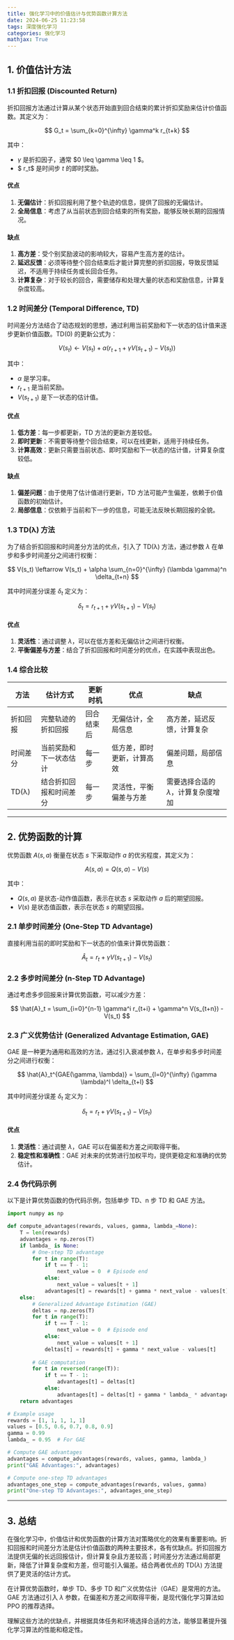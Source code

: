 ```yaml
---
title: 强化学习中的价值估计与优势函数计算方法
date: 2024-06-25 11:23:58
tags: 深度强化学习
categories: 强化学习
mathjax: True
---
```



## 1. 价值估计方法

### 1.1 折扣回报 (Discounted Return)

折扣回报方法通过计算从某个状态开始直到回合结束的累计折扣奖励来估计价值函数。其定义为：

$$ G_t = \sum_{k=0}^{\infty} \gamma^k r_{t+k} $$

其中：
- $\gamma$ 是折扣因子，通常 $0 \leq \gamma \leq 1 $。
- $ r_t$ 是时间步 $t$ 的即时奖励。

#### 优点

1. **无偏估计**：折扣回报利用了整个轨迹的信息，提供了回报的无偏估计。
2. **全局信息**：考虑了从当前状态到回合结束的所有奖励，能够反映长期的回报情况。

#### 缺点

1. **高方差**：受个别奖励波动的影响较大，容易产生高方差的估计。
2. **延迟反馈**：必须等待整个回合结束后才能计算完整的折扣回报，导致反馈延迟，不适用于持续任务或长回合任务。
3. **计算复杂**：对于较长的回合，需要储存和处理大量的状态和奖励信息，计算复杂度较高。

### 1.2 时间差分 (Temporal Difference, TD)

时间差分方法结合了动态规划的思想，通过利用当前奖励和下一状态的估计值来逐步更新价值函数。TD(0) 的更新公式为：

$$ V(s_t) \leftarrow V(s_t) + \alpha \left( r_{t+1} + \gamma V(s_{t+1}) - V(s_t) \right) $$

其中：
- $\alpha$ 是学习率。
- $r_{t+1}$ 是当前奖励。
- $V(s_{t+1})$ 是下一状态的估计值。

#### 优点

1. **低方差**：每一步都更新，TD 方法的更新方差较低。
2. **即时更新**：不需要等待整个回合结束，可以在线更新，适用于持续任务。
3. **计算高效**：更新只需要当前状态、即时奖励和下一状态的估计值，计算复杂度较低。

#### 缺点

1. **偏差问题**：由于使用了估计值进行更新，TD 方法可能产生偏差，依赖于价值函数的初始估计。
2. **局部信息**：仅依赖于当前和下一步的信息，可能无法反映长期回报的全貌。

### 1.3 TD(λ) 方法

为了结合折扣回报和时间差分方法的优点，引入了 TD(λ) 方法，通过参数 $\lambda$ 在单步和多步时间差分之间进行权衡：

$$ V(s_t) \leftarrow V(s_t) + \alpha \sum_{n=0}^{\infty} (\lambda \gamma)^n \delta_{t+n} $$

其中时间差分误差 $\delta_t$ 定义为：

$$ \delta_t = r_{t+1} + \gamma V(s_{t+1}) - V(s_t) $$

#### 优点

1. **灵活性**：通过调整 $\lambda$，可以在低方差和无偏估计之间进行权衡。
2. **平衡偏差与方差**：结合了折扣回报和时间差分的优点，在实践中表现出色。

### 1.4 综合比较

| 方法           | 估计方式                  | 更新时机           | 优点                         | 缺点                          |
| -------------- | ------------------------- | ------------------ | ---------------------------- | ----------------------------- |
| 折扣回报       | 完整轨迹的折扣回报       | 回合结束后         | 无偏估计，全局信息           | 高方差，延迟反馈，计算复杂    |
| 时间差分       | 当前奖励和下一状态估计   | 每一步             | 低方差，即时更新，计算高效   | 偏差问题，局部信息            |
| TD(λ)         | 结合折扣回报和时间差分    | 每一步             | 灵活性，平衡偏差与方差       | 需要选择合适的 $\lambda$，计算复杂度增加 |

---

## 2. 优势函数的计算

优势函数 $A(s, a)$ 衡量在状态 $s$ 下采取动作 $a$ 的优劣程度，其定义为：

$$ A(s, a) = Q(s, a) - V(s) $$

其中：
- $Q(s, a)$ 是状态-动作值函数，表示在状态 $s$ 采取动作 $a$ 后的期望回报。
- $V(s)$ 是状态值函数，表示在状态 $s$ 的期望回报。

### 2.1 单步时间差分 (One-Step TD Advantage)

直接利用当前的即时奖励和下一状态的价值来计算优势函数：

$$ \hat{A}_t = r_t + \gamma V(s_{t+1}) - V(s_t) $$

### 2.2 多步时间差分 (n-Step TD Advantage)

通过考虑多步回报来计算优势函数，可以减少方差：

$$ \hat{A}_t = \sum_{i=0}^{n-1} \gamma^i r_{t+i} + \gamma^n V(s_{t+n}) - V(s_t) $$

### 2.3 广义优势估计 (Generalized Advantage Estimation, GAE)

GAE 是一种更为通用和高效的方法，通过引入衰减参数 $\lambda$，在单步和多步时间差分之间进行权衡：

$$ \hat{A}_t^{GAE(\gamma, \lambda)} = \sum_{l=0}^{\infty} (\gamma \lambda)^l \delta_{t+l} $$

其中时间差分误差 $\delta_t$ 定义为：

$$ \delta_t = r_t + \gamma V(s_{t+1}) - V(s_t) $$

#### 优点

1. **灵活性**：通过调整 $\lambda$，GAE 可以在偏差和方差之间取得平衡。
2. **稳定性和准确性**：GAE 对未来的优势进行加权平均，提供更稳定和准确的优势估计。

### 2.4 伪代码示例

以下是计算优势函数的伪代码示例，包括单步 TD、n 步 TD 和 GAE 方法。

```python
import numpy as np

def compute_advantages(rewards, values, gamma, lambda_=None):
    T = len(rewards)
    advantages = np.zeros(T)
    if lambda_ is None:
        # One-step TD advantage
        for t in range(T):
            if t == T - 1:
                next_value = 0  # Episode end
            else:
                next_value = values[t + 1]
            advantages[t] = rewards[t] + gamma * next_value - values[t]
    else:
        # Generalized Advantage Estimation (GAE)
        deltas = np.zeros(T)
        for t in range(T):
            if t == T - 1:
                next_value = 0  # Episode end
            else:
                next_value = values[t + 1]
            deltas[t] = rewards[t] + gamma * next_value - values[t]
        
        # GAE computation
        for t in reversed(range(T)):
            if t == T - 1:
                advantages[t] = deltas[t]
            else:
                advantages[t] = deltas[t] + gamma * lambda_ * advantages[t + 1]
    return advantages

# Example usage
rewards = [1, 1, 1, 1, 1]
values = [0.5, 0.6, 0.7, 0.8, 0.9]
gamma = 0.99
lambda_ = 0.95  # For GAE

# Compute GAE advantages
advantages = compute_advantages(rewards, values, gamma, lambda_)
print("GAE Advantages:", advantages)

# Compute one-step TD advantages
advantages_one_step = compute_advantages(rewards, values, gamma)
print("One-step TD Advantages:", advantages_one_step)
```

---

## 3. 总结

在强化学习中，价值估计和优势函数的计算方法对策略优化的效果有重要影响。折扣回报和时间差分方法是估计价值函数的两种主要技术，各有优缺点。折扣回报方法提供无偏的长远回报估计，但计算复杂且方差较高；时间差分方法通过局部更新，降低了计算复杂度和方差，但可能引入偏差。结合两者优点的 TD($\lambda$) 方法提供了更灵活的估计方式。

在计算优势函数时，单步 TD、多步 TD 和广义优势估计（GAE）是常用的方法。GAE 方法通过引入 $\lambda$ 参数，在偏差和方差之间取得平衡，是现代强化学习算法如 PPO 的推荐选择。

理解这些方法的优缺点，并根据具体任务和环境选择合适的方法，能够显著提升强化学习算法的性能和稳定性。
